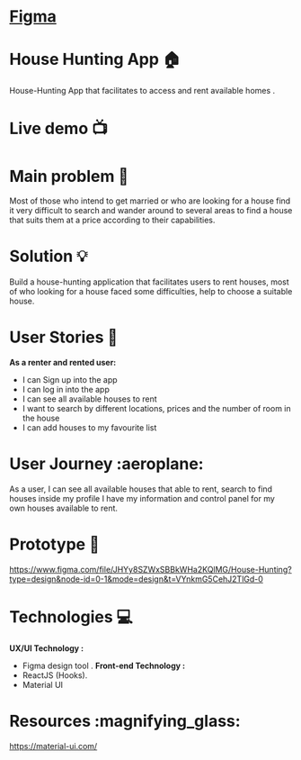
# [Figma](https://www.figma.com/file/8VtKYY5VwcbLpwGJThc61h/House-Hunting?type=design&node-id=0-1&mode=design&t=biSn2tYQHICOE6dh-0)
# House Hunting App :house:
House-Hunting App that facilitates to access and rent available homes .
# Live demo :tv:
# Main problem :new_moon_with_face:
Most of those who intend to get married or who are looking for a house find it very difficult to search and wander around to several areas to find a house that suits them at a price according to their capabilities.
# Solution :bulb:
Build a house-hunting application that facilitates users to rent houses, most of who looking for a house faced some difficulties, help to choose a suitable house.
# User Stories :book:
**As a renter and rented user:**
- I can Sign up into the app
- I can log in into the app
- I can see all available houses to rent
- I want to search by different locations, prices and the number of room in the house
- I can add houses to my favourite list
# User Journey :aeroplane:
As a user, I can see all available houses that able to rent, search to find houses  inside my profile I have my information and control panel for my own houses available to rent.
# Prototype :art:
<https://www.figma.com/file/JHYy8SZWxSBBkWHa2KQlMG/House-Hunting?type=design&node-id=0-1&mode=design&t=VYnkmG5CehJ2TlGd-0>
# Technologies :computer:
**UX/UI Technology :**
- Figma design tool .
**Front-end Technology :**
- ReactJS (Hooks).
- Material UI
# Resources :magnifying_glass:
<https://material-ui.com/>

